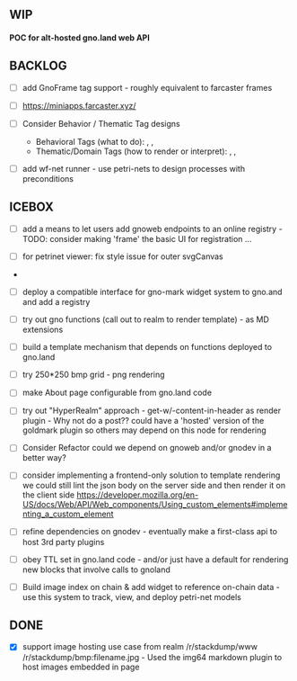 WIP
---

#### POC for alt-hosted gno.land web API

BACKLOG
-------

- [ ] add GnoFrame tag support - roughly equivalent to farcaster frames
- [ ] https://miniapps.farcaster.xyz/

- [ ] Consider Behavior / Thematic Tag designs
    - Behavioral Tags (what to do): <pflow-run>, <gno-exec>, <grid-editor>
    - Thematic/Domain Tags (how to render or interpret): <sprite>, <petri-net>, <pflow-dev>

- [ ] add wf-net runner - use petri-nets to design processes with preconditions

ICEBOX
------
- [ ] add a  means to let users add gnoweb endpoints to an online registry
      - TODO: consider making 'frame' the basic UI for registration ... 

- [ ] for petrinet viewer: fix style issue for outer svgCanvas
- 
- [ ] deploy a compatible interface for gno-mark widget system to gno.and and add a registry

- [ ] try out gno functions (call out to realm to render template) - as MD extensions
- [ ] build a template mechanism that depends on functions deployed to gno.land

- [ ] try 250*250 bmp grid - png rendering

- [ ] make About page configurable from gno.land code
- [ ] try out "HyperRealm" approach - get-w/-content-in-header as render plugin - Why not do a post??
      could have a 'hosted' version of the goldmark plugin so others may depend on this node for rendering


- [ ] Consider Refactor could we depend on gnoweb and/or gnodev in a better way?

- [ ] consider implementing a frontend-only solution to template rendering
      we could still lint the json body on the server side and then render it on the client side
      https://developer.mozilla.org/en-US/docs/Web/API/Web_components/Using_custom_elements#implementing_a_custom_element

- [ ] refine dependencies on gnodev - eventually make a first-class api to host 3rd party plugins
- [ ] obey TTL set in gno.land code - and/or just have a default for rendering new blocks that involve calls to gnoland
- [ ] Build image index on chain & add widget to reference on-chain data 
      - use this system to track, view, and deploy petri-net models

DONE
----
- [x] support image hosting use case from realm /r/stackdump/www /r/stackdump/bmp:filename.jpg 
      - Used the img64 markdown plugin to host images embedded in page
